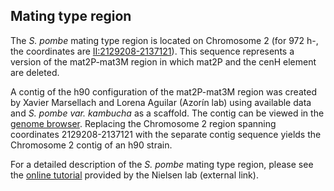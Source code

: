 ## Mating type region

The *S. pombe* mating type region is located on Chromosome 2 (for 972
h-, the coordinates are
[II:2129208-2137121](https://www.pombase.org/jbrowse/?loc=II%3A2129210..2137123&tracks=DNA%2CPomBase%20forward%20strand%20features%2CPomBase%20reverse%20strand%20features&highlight=)).
This sequence represents a version of the mat2P-mat3M region in which
mat2P and the cenH element are deleted.

A contig of the h90 configuration of the mat2P-mat3M region was
created by Xavier Marsellach and Lorena Aguilar (Azorín lab) using
available data and *S. pombe var. kambucha* as a scaffold. The contig
can be viewed in the [genome browser](https://www.pombase.org/jbrowse/?loc=mating_type_region%3A2013..18114&tracks=DNA%2CPomBase%20forward%20strand%20features%2CPomBase%20reverse%20strand%20features&highlight=).
Replacing the Chromosome 2 region spanning coordinates 2129208-2137121
with the separate contig sequence yields the Chromosome 2 contig of an
h90 strain.

For a detailed description of the *S. pombe* mating type region,
please see the [online tutorial](http://www1.bio.ku.dk/english/research/fg/cellecyklus_genomintegritet/mating/)
provided by the Nielsen lab (external link).

